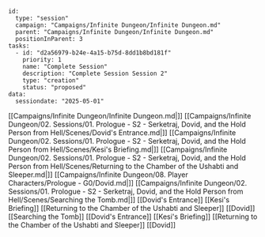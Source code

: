 
```RpgManager4
id: 
  type: "session"
  campaign: "Campaigns/Infinite Dungeon/Infinite Dungeon.md"
  parent: "Campaigns/Infinite Dungeon/Infinite Dungeon.md"
  positionInParent: 3
tasks: 
  - id: "d2a56979-b24e-4a15-b75d-8dd1b8bd181f"
    priority: 1
    name: "Complete Session"
    description: "Complete Session Session 2"
    type: "creation"
    status: "proposed"
data: 
  sessiondate: "2025-05-01"
```

[[Campaigns/Infinite Dungeon/Infinite Dungeon.md|]]
[[Campaigns/Infinite Dungeon/02. Sessions/01. Prologue - S2 - Serketraj, Dovid, and the Hold Person from Hell/Scenes/Dovid's Entrance.md|]]
[[Campaigns/Infinite Dungeon/02. Sessions/01. Prologue - S2 - Serketraj, Dovid, and the Hold Person from Hell/Scenes/Kesi's Briefing.md|]]
[[Campaigns/Infinite Dungeon/02. Sessions/01. Prologue - S2 - Serketraj, Dovid, and the Hold Person from Hell/Scenes/Returning to the Chamber of the Ushabti and Sleeper.md|]]
[[Campaigns/Infinite Dungeon/08. Player Characters/Prologue - G0/Dovid.md|]]
[[Campaigns/Infinite Dungeon/02. Sessions/01. Prologue - S2 - Serketraj, Dovid, and the Hold Person from Hell/Scenes/Searching the Tomb.md|]]
[[Dovid's Entrance]]
[[Kesi's Briefing]]
[[Returning to the Chamber of the Ushabti and Sleeper]]
[[Dovid]]
[[Searching the Tomb]]
[[Dovid's Entrance]]
[[Kesi's Briefing]]
[[Returning to the Chamber of the Ushabti and Sleeper]]
[[Dovid]]